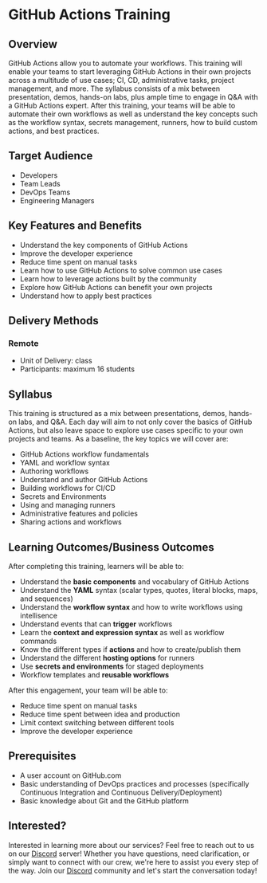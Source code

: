 # GitHub Actions Training

## Overview

GitHub Actions allow you to automate your workflows. This training will enable your teams to start leveraging GitHub Actions in their own projects across a multitude of use cases; CI, CD, administrative tasks, project management, and more. The syllabus consists of a mix between presentation, demos, hands-on labs, plus ample time to engage in Q&A with a GitHub Actions expert. After this training, your teams will be able to automate their own workflows as well as understand the key concepts such as the workflow syntax, secrets management, runners, how to build custom actions, and best practices.

## Target Audience

- Developers
- Team Leads
- DevOps Teams
- Engineering Managers

## Key Features and Benefits

- Understand the key components of GitHub Actions
- Improve the developer experience
- Reduce time spent on manual tasks
- Learn how to use GitHub Actions to solve common use cases
- Learn how to leverage actions built by the community
- Explore how GitHub Actions can benefit your own projects
- Understand how to apply best practices

## Delivery Methods

### Remote

- Unit of Delivery: class
- Participants: maximum 16 students

## Syllabus

This training is structured as a mix between presentations, demos, hands-on labs, and Q&A. Each day will aim to not only cover the basics of GitHub Actions, but also leave space to explore use cases specific to your own projects and teams. As a baseline, the key topics we will cover are:

- GitHub Actions workflow fundamentals
- YAML and workflow syntax
- Authoring workflows
- Understand and author GitHub Actions
- Building workflows for CI/CD
- Secrets and Environments
- Using and managing runners
- Administrative features and policies
- Sharing actions and workflows

## Learning Outcomes/Business Outcomes

After completing this training, learners will be able to:

- Understand the **basic components** and vocabulary of GitHub Actions
- Understand the **YAML** syntax (scalar types, quotes, literal blocks, maps, and sequences)
- Understand the **workflow syntax** and how to write workflows using intellisence
- Understand events that can **trigger** workflows
- Learn the **context and expression syntax** as well as workflow commands
- Know the different types if **actions** and how to create/publish them
- Understand the different **hosting options** for runners
- Use **secrets and environments** for staged deployments
- Workflow templates and **reusable workflows**

After this engagement, your team will be able to:

- Reduce time spent on manual tasks
- Reduce time spent between idea and production
- Limit context switching between different tools
- Improve the developer experience

## Prerequisites

- A user account on GitHub.com
- Basic understanding of DevOps practices and processes (specifically Continuous Integration and Continuous Delivery/Deployment)
- Basic knowledge about Git and the GitHub platform

## Interested?

Interested in learning more about our services? Feel free to reach out to us on our [Discord](https://discord.com/channels/1229786735161118882/1229786735161118885) server! Whether you have questions, need clarification, or simply want to connect with our crew, we're here to assist you every step of the way. Join our [Discord](https://discord.com/channels/1229786735161118882/1229786735161118885) community and let's start the conversation today!
